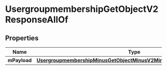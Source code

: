 
# UsergroupmembershipGetObjectV2ResponseAllOf

## Properties
Name | Type | Description | Notes
------------ | ------------- | ------------- | -------------
**mPayload** | [**UsergroupmembershipMinusGetObjectMinusV2MinusResponseMinusMPayload**](UsergroupmembershipMinusGetObjectMinusV2MinusResponseMinusMPayload.md) |  | 



